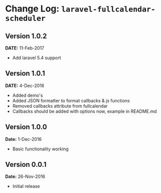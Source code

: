 Change Log: `laravel-fullcalendar-scheduler`
============================================

## Version 1.0.2

**DATE:** 11-Feb-2017

- Add laravel 5.4 support

## Version 1.0.1

**DATE:** 4-Dec-2016

- Added demo's
- Added JSON formatter to format callbacks & js functions
- Removed callbacks attribute from fullcalendar
- Callbacks should be added with options now, example in README.md

## Version 1.0.0

**Date:** 1-Dec-2016

- Basic functionality working

## Version 0.0.1

**Date:** 26-Nov-2016

- Initial release